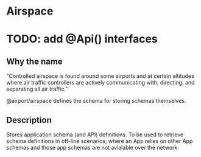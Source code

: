 # Airspace

# TODO: add @Api() interfaces

## Why the name 

"Controlled airspace is found around some airports and at 
certain altitudes where air traffic controllers are 
actively communicating with, directing, and separating 
all air traffic."

@airport/airspace defines the schema for storing schemas themselves.

## Description

Stores application schema (and API) definitions.  To be used
to retrieve schema definitions in off-line scenarios, where an
 App relies on other App schemas and those app schemas are not
avialable over the network.
